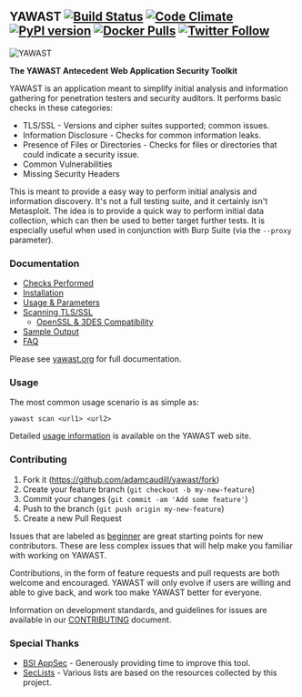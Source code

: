 ## YAWAST [![Build Status](https://travis-ci.org/adamcaudill/yawast.svg?branch=master)](https://travis-ci.org/adamcaudill/yawast) [![Code Climate](https://codeclimate.com/github/adamcaudill/yawast/badges/gpa.svg)](https://codeclimate.com/github/adamcaudill/yawast) [![PyPI version](https://badge.fury.io/py/yawast.svg)](https://badge.fury.io/py/yawast) [![Docker Pulls](https://img.shields.io/docker/pulls/adamcaudill/yawast.svg)](https://hub.docker.com/r/adamcaudill/yawast/) [![Twitter Follow](https://img.shields.io/twitter/follow/adamcaudill.svg?style=social)](https://twitter.com/intent/user?screen_name=adamcaudill)

![YAWAST](https://github.com/adamcaudill/yawast/raw/master/yawast_logo_v1.svg?sanitize=true)

**The YAWAST Antecedent Web Application Security Toolkit**

YAWAST is an application meant to simplify initial analysis and information gathering for penetration testers and security auditors. It performs basic checks in these categories:

* TLS/SSL - Versions and cipher suites supported; common issues.
* Information Disclosure - Checks for common information leaks.
* Presence of Files or Directories - Checks for files or directories that could indicate a security issue.
* Common Vulnerabilities
* Missing Security Headers

This is meant to provide a easy way to perform initial analysis and information discovery. It's not a full testing suite, and it certainly isn't Metasploit. The idea is to provide a quick way to perform initial data collection, which can then be used to better target further tests. It is especially useful when used in conjunction with Burp Suite (via the `--proxy` parameter).

### Documentation

* [Checks Performed](https://yawast.org/checks/)
* [Installation](https://yawast.org/installation/)
* [Usage & Parameters](https://yawast.org/usage/)
* [Scanning TLS/SSL](https://yawast.org/tls/)
  * [OpenSSL & 3DES Compatibility](https://yawast.org/openssl/)
* [Sample Output](https://yawast.org/sample/)
* [FAQ](https://yawast.org/faq/)

Please see [yawast.org](https://yawast.org/) for full documentation.

### Usage

The most common usage scenario is as simple as:

`yawast scan <url1> <url2>`

Detailed [usage information](https://yawast.org/usage/) is available on the YAWAST web site.

### Contributing

1. Fork it (https://github.com/adamcaudill/yawast/fork)
2. Create your feature branch (`git checkout -b my-new-feature`)
3. Commit your changes (`git commit -am 'Add some feature'`)
4. Push to the branch (`git push origin my-new-feature`)
5. Create a new Pull Request

Issues that are labeled as [beginner](https://github.com/adamcaudill/yawast/issues?q=is%3Aopen+is%3Aissue+label%3Abeginner) are great starting points for new contributors. These are less complex issues that will help make you familiar with working on YAWAST.

Contributions, in the form of feature requests and pull requests are both welcome and encouraged. YAWAST will only evolve if users are willing and able to give back, and work too make YAWAST better for everyone.

Information on development standards, and guidelines for issues are available in our [CONTRIBUTING](https://github.com/adamcaudill/yawast/blob/master/CONTRIBUTING.md) document.

### Special Thanks

* [BSI AppSec](https://www.appsecconsulting.com/) - Generously providing time to improve this tool.
* [SecLists](https://github.com/danielmiessler/SecLists) - Various lists are based on the resources collected by this project.
